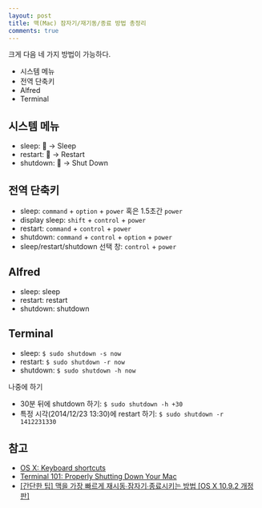 ```yaml
---
layout: post
title: 맥(Mac) 잠자기/재기동/종료 방법 총정리
comments: true
---
```


크게 다음 네 가지 방법이 가능하다.

- 시스템 메뉴
- 전역 단축키
- Alfred
- Terminal

## 시스템 메뉴

- sleep:  -> Sleep
- restart:  -> Restart
- shutdown:  -> Shut Down


## 전역 단축키

- sleep: `command` + `option` + `power` 혹은 1.5초간 `power`
- display sleep: `shift` + `control` + `power`
- restart: `command` + `control` + `power`
- shutdown: `command` + `control` + `option` + `power`
- sleep/restart/shutdown 선택 창: `control` + `power`


## Alfred

- sleep: sleep
- restart: restart
- shutdown: shutdown


## Terminal

- sleep: `$ sudo shutdown -s now`
- restart: `$ sudo shutdown -r now`
- shutdown: `$ sudo shutdown -h now`

나중에 하기

- 30분 뒤에 shutdown 하기: `$ sudo shutdown -h +30`
- 특정 시각(2014/12/23 13:30)에 restart 하기: `$ sudo shutdown -r 1412231330`


## 참고

- [OS X: Keyboard shortcuts](http://support.apple.com/en-us/HT201236)
- [Terminal 101: Properly Shutting Down Your Mac
](http://www.maclife.com/article/columns/terminal_101_properly_shutting_down_your_mac)
- [[간단한 팁] 맥을 가장 빠르게 재시동∙잠자기∙종료시키는 방법 [OS X 10.9.2 개정판]](http://macnews.tistory.com/841)
